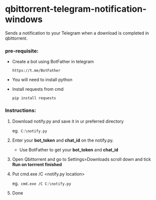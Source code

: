 # qbittorrent-telegram-notification-windows
Sends a notification to your Telegram when a download is completed in qbittorrent.

### pre-requisite:

* Create a bot using BotFather in telegram

  ``https://t.me/BotFather``
* You will need to install python
* Install requests from cmd
  
  ```pip install requests```

### Instructions:
  
  1. Download notify.py and save it in ur preferred directory

     eg.``` C:\notify.py```
  3. Enter your **bot_token** and **chat_id** on the notify.py.
     - Use BotFather to get your **bot_token** and **chat_id**
  4. Open Qbittorrent and go to Settings>Downloads scroll down and tick **Run on torrrent finished**
  5. Put cmd.exe /C <notify.py location>

     eg.` cmd.exe /C C:\notify.py`
  7. Done
